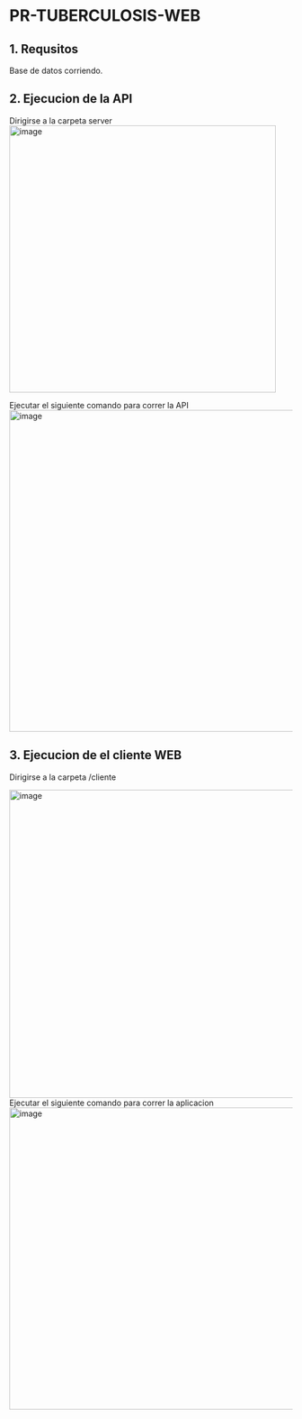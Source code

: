# PR-TUBERCULOSIS-WEB

## 1. Requsitos
Base de datos corriendo.

## 2. Ejecucion de la API

Dirigirse a la carpeta server
<br/>
<img width="474" alt="image" src="https://github.com/user-attachments/assets/72e990e2-0641-41da-a5f3-70c856f9a3ea">

Ejecutar el siguiente comando para correr la API
<br/>
<img width="571" alt="image" src="https://github.com/user-attachments/assets/df6fc223-7816-4ae2-8c4e-3eaa51544031">

## 3. Ejecucion de el cliente WEB

Dirigirse a la carpeta /cliente
  
<img width="547" alt="image" src="https://github.com/user-attachments/assets/b71c1592-a8cb-4420-a4cc-0425df8ca2f4">
<br/>
Ejecutar el siguiente comando para correr la aplicacion
  <br/>
<img width="536" alt="image" src="https://github.com/user-attachments/assets/f36dfe65-8735-49a7-a222-7bc18405d29d">
